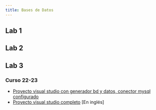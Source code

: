 ```yaml
---
title: Bases de Datos
---
```


## Lab 1

## Lab 2

## Lab 3

### Curso 22-23

- [Proyecto visual studio con generador bd y datos, conector mysql configurado](https://github.com/RedBed24/BBDD_LAB3_2223)
- [Proyecto visual studio completo](https://github.com/hnevesg/BBDD_Lab_2223) [En inglés]
